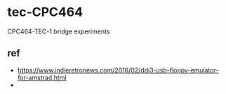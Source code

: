 # tec-CPC464

CPC464-TEC-1 bridge experiments


## ref
- https://www.indieretronews.com/2016/02/ddi3-usb-floppy-emulator-for-amstrad.html
- 
